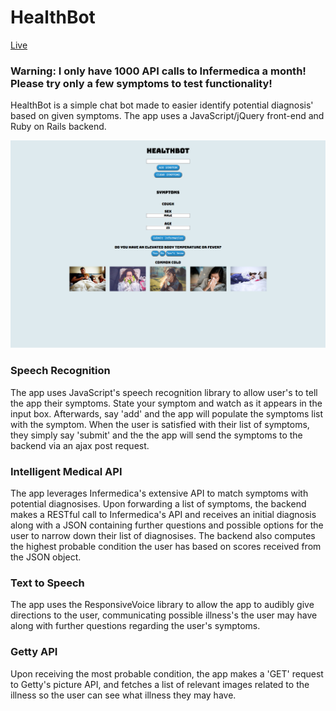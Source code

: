 # HealthBot

[Live](https://health-bot.herokuapp.com/)
### Warning: I only have 1000 API calls to Infermedica a month! Please try only a few symptoms to test functionality!

HealthBot is a simple chat bot made to easier identify potential diagnosis' based on given symptoms. The app uses a JavaScript/jQuery front-end and Ruby on Rails backend.

![healthbot](./screenshots/healthbot.png)


### Speech Recognition
The app uses JavaScript's speech recognition library to allow user's to tell the app their symptoms. State your symptom and watch as it appears in the input box. Afterwards, say 'add' and the app will populate the symptoms list with the symptom. When the user is satisfied with their list of symptoms, they simply say 'submit' and the the app will send the symptoms to the backend via an ajax post request.

### Intelligent Medical API
The app leverages Infermedica's extensive API to match symptoms with potential diagnosises. Upon forwarding a list of symptoms, the backend makes a RESTful call to Infermedica's API and receives an initial diagnosis along with a JSON containing further questions and possible options for the user to narrow down their list of diagnosises. The backend also computes the highest probable condition the user has based on scores received from the JSON object.

### Text to Speech
The app uses the ResponsiveVoice library to allow the app to audibly give directions to the user, communicating possible illness's the user may have along with further questions regarding the user's symptoms.

### Getty API
Upon receiving the most probable condition, the app makes a 'GET' request to Getty's picture API, and fetches a list of relevant images related to the illness so the user can see what illness they may have.

